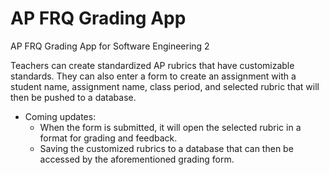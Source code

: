 # AP FRQ Grading App
AP FRQ Grading App for Software Engineering 2

Teachers can create standardized AP rubrics that have customizable standards. They can also enter a form to create an assignment with a student name, assignment name, class period, and selected rubric that will then be pushed to a database.
- Coming updates:
  - When the form is submitted, it will open the selected rubric in a format for grading and feedback.
  - Saving the customized rubrics to a database that can then be accessed by the aforementioned grading form.

